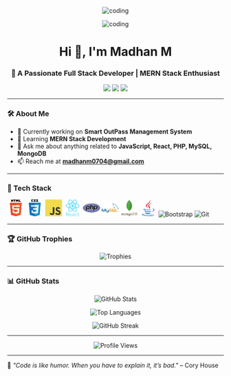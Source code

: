 <!-- Banner GIF -->
<p align="center">
  <img src="https://media.giphy.com/media/qgQUggAC3Pfv687qPC/giphy.gif" alt="coding" width="50%" />
</p>
<p align="center">
  <img src="https://github.com/user-attachments/assets/0519a1fa-5179-4fa5-bfc5-25d8b76406d5" alt="coding" width="50%" />
</p>

<h1 align="center">Hi 👋, I'm Madhan M</h1>
<h3 align="center">🚀 A Passionate Full Stack Developer | MERN Stack Enthusiast</h3>

<p align="center">
  <a href="mailto:madhanm0704@gmail.com"><img src="https://img.shields.io/badge/Gmail-%23EA4335.svg?&style=for-the-badge&logo=gmail&logoColor=white" /></a>
  <a href="https://www.linkedin.com/in/madhan-m-97139925a/" target="_blank"><img src="https://img.shields.io/badge/LinkedIn-%230077B5.svg?&style=for-the-badge&logo=linkedin&logoColor=white" /></a>
  <a href="https://github.com/madhan7708"><img src="https://img.shields.io/badge/GitHub-%2312100E.svg?&style=for-the-badge&logo=github&logoColor=white" /></a>
</p>

---

### 🛠️ About Me

- 🔭 Currently working on **Smart OutPass Management System**
- 🌱 Learning **MERN Stack Development**
- 💬 Ask me about anything related to **JavaScript, React, PHP, MySQL, MongoDB**
- 📫 Reach me at **madhanm0704@gmail.com**

---

### 🚀 Tech Stack

<p align="left">
  <img src="https://raw.githubusercontent.com/devicons/devicon/master/icons/html5/html5-original-wordmark.svg" alt="HTML5" width="40" height="40"/>
  <img src="https://raw.githubusercontent.com/devicons/devicon/master/icons/css3/css3-original-wordmark.svg" alt="CSS3" width="40" height="40"/>
  <img src="https://raw.githubusercontent.com/devicons/devicon/master/icons/javascript/javascript-original.svg" alt="JavaScript" width="40" height="40"/>
  <img src="https://raw.githubusercontent.com/devicons/devicon/master/icons/react/react-original-wordmark.svg" alt="React" width="40" height="40"/>
  <img src="https://raw.githubusercontent.com/devicons/devicon/master/icons/php/php-original.svg" alt="PHP" width="40" height="40"/>
  <img src="https://raw.githubusercontent.com/devicons/devicon/master/icons/mysql/mysql-original-wordmark.svg" alt="MySQL" width="40" height="40"/>
  <img src="https://raw.githubusercontent.com/devicons/devicon/master/icons/mongodb/mongodb-original-wordmark.svg" alt="MongoDB" width="40" height="40"/>
  <img src="https://raw.githubusercontent.com/devicons/devicon/master/icons/java/java-original.svg" alt="Java" width="40" height="40"/>
<img src="https://cdn.jsdelivr.net/gh/devicons/devicon/icons/bootstrap/bootstrap-original.svg" alt="Bootstrap" width="40" height="40" />
  <img src="https://www.vectorlogo.zone/logos/git-scm/git-scm-icon.svg" alt="Git" width="40" height="40"/>
</p>

---

### 🏆 GitHub Trophies
<p align="center">
  <img src="https://github-profile-trophy.vercel.app/?username=madhan7708&theme=gruvbox&margin-w=15&margin-h=15" alt="Trophies" />
</p>

---

### 📊 GitHub Stats

<p align="center">
  <img src="https://github-readme-stats.vercel.app/api?username=madhan7708&show_icons=true&theme=radical" alt="GitHub Stats" />
</p>

<p align="center">
  <img src="https://github-readme-stats.vercel.app/api/top-langs/?username=madhan7708&layout=compact&theme=radical" alt="Top Languages" />
</p>

<p align="center">
  <img src="https://github-readme-streak-stats.herokuapp.com/?user=madhan7708&theme=radical" alt="GitHub Streak" />
</p>

---

<p align="center">
  <img src="https://komarev.com/ghpvc/?username=madhan7708&label=Profile%20views&color=0e75b6&style=flat" alt="Profile Views" />
</p>

---

🧠 *"Code is like humor. When you have to explain it, it’s bad."* – Cory House

